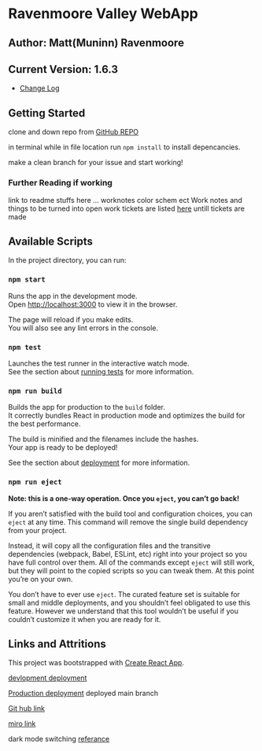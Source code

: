 # Ravenmoore Valley WebApp

## Author: Matt(Muninn) Ravenmoore

## Current Version: 1.6.3

- [Change Log](./Readme/changeLog.md)

## Getting Started

clone and down repo from [GitHub REPO](https://github.com/M-Ravenmoore/ravenmoore-valley)

in terminal while in file location run `npm install` to install depencancies.

make a clean branch for your issue and start working!

### Further Reading if working

link to readme stuffs here ... worknotes color schem ect
Work notes and things to be turned into open work tickets are listed [here](./Readme/WorkNotes.md) untill tickets are made

## Available Scripts

In the project directory, you can run:

### `npm start`

Runs the app in the development mode.\
Open [http://localhost:3000](http://localhost:3000) to view it in the browser.

The page will reload if you make edits.\
You will also see any lint errors in the console.

### `npm test`

Launches the test runner in the interactive watch mode.\
See the section about [running tests](https://facebook.github.io/create-react-app/docs/running-tests) for more information.

### `npm run build`

Builds the app for production to the `build` folder.\
It correctly bundles React in production mode and optimizes the build for the best performance.

The build is minified and the filenames include the hashes.\
Your app is ready to be deployed!

See the section about [deployment](https://facebook.github.io/create-react-app/docs/deployment) for more information.

### `npm run eject`

**Note: this is a one-way operation. Once you `eject`, you can’t go back!**

If you aren’t satisfied with the build tool and configuration choices, you can `eject` at any time. This command will remove the single build dependency from your project.

Instead, it will copy all the configuration files and the transitive dependencies (webpack, Babel, ESLint, etc) right into your project so you have full control over them. All of the commands except `eject` will still work, but they will point to the copied scripts so you can tweak them. At this point you’re on your own.

You don’t have to ever use `eject`. The curated feature set is suitable for small and middle deployments, and you shouldn’t feel obligated to use this feature. However we understand that this tool wouldn’t be useful if you couldn’t customize it when you are ready for it.

## Links and Attritions

This project was bootstrapped with [Create React App](https://github.com/facebook/create-react-app).

[devlopment deployment](https://valley-dev.netlify.app)

[Production deployment](https://ravenmoore-valley.netlify.app)  deployed main branch

[Git hub link](https://github.com/M-Ravenmoore/ravenmoore-valley)

[miro link](https://miro.com/app/board/o9J_l3-FQTU=/)

dark mode switching [referance](https://dev.to/cmcwebcode40/simple-react-dark-mode-with-scss-lae)